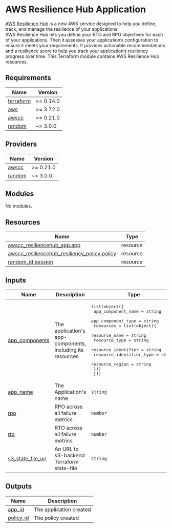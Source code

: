 <!-- BEGIN_TF_DOCS -->
# AWS Resilience Hub Application

[AWS Resilience Hub](https://aws.amazon.com/blogs/aws/monitor-and-improve-your-application-resiliency-with-resilience-hub/) is a new AWS service designed to help you define, track, and manage the resilience of your applications. \
AWS Resilience Hub lets you define your RTO and RPO objectives for each of your applications. Then it assesses your application’s configuration to ensure it meets your requirements. It provides actionable recommendations and a resilience score to help you track your application’s resiliency progress over time.
This Terraform module contains AWS Resilience Hub resources.

## Requirements

| Name | Version |
|------|---------|
| <a name="requirement_terraform"></a> [terraform](#requirement\_terraform) | >= 0.14.0 |
| <a name="requirement_aws"></a> [aws](#requirement\_aws) | >= 3.72.0 |
| <a name="requirement_awscc"></a> [awscc](#requirement\_awscc) | >= 0.21.0 |
| <a name="requirement_random"></a> [random](#requirement\_random) | ~> 3.0.0 |

## Providers

| Name | Version |
|------|---------|
| <a name="provider_awscc"></a> [awscc](#provider\_awscc) | >= 0.21.0 |
| <a name="provider_random"></a> [random](#provider\_random) | ~> 3.0.0 |

## Modules

No modules.

## Resources

| Name | Type |
|------|------|
| [awscc_resiliencehub_app.app](https://registry.terraform.io/providers/hashicorp/awscc/latest/docs/resources/resiliencehub_app) | resource |
| [awscc_resiliencehub_resiliency_policy.policy](https://registry.terraform.io/providers/hashicorp/awscc/latest/docs/resources/resiliencehub_resiliency_policy) | resource |
| [random_id.session](https://registry.terraform.io/providers/hashicorp/random/latest/docs/resources/id) | resource |

## Inputs

| Name | Description | Type | Default | Required |
|------|-------------|------|---------|:--------:|
| <a name="input_app_components"></a> [app\_components](#input\_app\_components) | The application's app-components, including its resources | <pre>list(object({<br>    app_component_name = string<br>    app_component_type = string<br>    resources = list(object({<br>      resource_name            = string<br>      resource_type            = string<br>      resource_identifier      = string<br>      resource_identifier_type = string<br>      resource_region          = string<br>    }))<br>  }))</pre> | n/a | yes |
| <a name="input_app_name"></a> [app\_name](#input\_app\_name) | The Application's name | `string` | n/a | yes |
| <a name="input_rpo"></a> [rpo](#input\_rpo) | RPO across all failure metrics | `number` | n/a | yes |
| <a name="input_rto"></a> [rto](#input\_rto) | RTO across all failure metrics | `number` | n/a | yes |
| <a name="input_s3_state_file_url"></a> [s3\_state\_file\_url](#input\_s3\_state\_file\_url) | An URL to s3-backend Terraform state-file | `string` | n/a | yes |

## Outputs

| Name | Description |
|------|-------------|
| <a name="output_app_id"></a> [app\_id](#output\_app\_id) | The application created |
| <a name="output_policy_id"></a> [policy\_id](#output\_policy\_id) | The policy created |
<!-- END_TF_DOCS -->